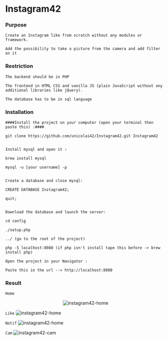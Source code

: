 # Instagram42

### Purpose


```
Create an Instagram like from scratch without any modules or framework.

Add the possibility to take a picture from the camera and add filter on it
```
### Restriction

```
The backend should be in PHP

The frontend in HTML CSS and vanilla JS (plain JavaScript without any additional libraries like jQuery).

The database has to be in sql language
```

### Installation

```
####Install the project on your computer (open your terminal then paste this) :####

git clone https://github.com/unicolai42/Instagram42.git Instagram42


Install mysql and open it :

brew install mysql

mysql -u [your username] -p


Create a database and close mysql:

CREATE DATABASE Instagram42;

quit;


Download the database and launch the server:

cd config

./setup.php

../ (go to the root of the project)

php -S localhost:8080 (if php isn't install tape this before -> brew install php)

Open the project in your Navigator :

Paste this in the url --> http://localhost:8080
```

### Result

```Home```
<p align='center'><img src="https://media.giphy.com/media/25R4xK8Z8m3SzWOvo8/giphy.gif" alt='instagram42-home'/></p>

```Like```
![instagram42-home](https://media.giphy.com/media/1AjVkD6Akvqa44GQqY/giphy.gif)

```Notif```
![instagram42-home](https://media.giphy.com/media/WvuqZ64IcDw4Wed5oQ/giphy.gif)

```Cam```
![instagram42-cam](https://media.giphy.com/media/3fdDSYp26ucsyD4d8U/giphy.gif)

